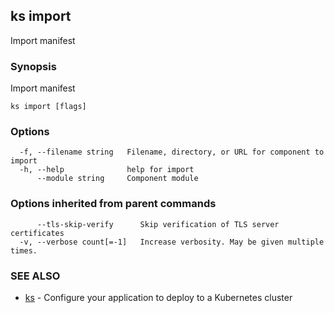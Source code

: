## ks import

Import manifest

### Synopsis

Import manifest

```
ks import [flags]
```

### Options

```
  -f, --filename string   Filename, directory, or URL for component to import
  -h, --help              help for import
      --module string     Component module
```

### Options inherited from parent commands

```
      --tls-skip-verify      Skip verification of TLS server certificates
  -v, --verbose count[=-1]   Increase verbosity. May be given multiple times.
```

### SEE ALSO

* [ks](ks.md)	 - Configure your application to deploy to a Kubernetes cluster

